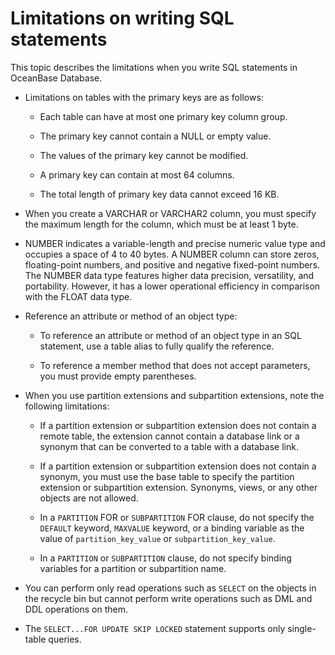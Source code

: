 # Limitations on writing SQL statements

This topic describes the limitations when you write SQL statements in OceanBase Database.

* Limitations on tables with the primary keys are as follows:

   * Each table can have at most one primary key column group.

   * The primary key cannot contain a NULL or empty value.

   * The values of the primary key cannot be modified.

   * A primary key can contain at most 64 columns.

   * The total length of primary key data cannot exceed 16 KB.

* When you create a VARCHAR or VARCHAR2 column, you must specify the maximum length for the column, which must be at least 1 byte.

* NUMBER indicates a variable-length and precise numeric value type and occupies a space of 4 to 40 bytes. A NUMBER column can store zeros, floating-point numbers, and positive and negative fixed-point numbers. The NUMBER data type features higher data precision, versatility, and portability. However, it has a lower operational efficiency in comparison with the FLOAT data type.

* Reference an attribute or method of an object type:

   * To reference an attribute or method of an object type in an SQL statement, use a table alias to fully qualify the reference.

   * To reference a member method that does not accept parameters, you must provide empty parentheses.

* When you use partition extensions and subpartition extensions, note the following limitations:

   * If a partition extension or subpartition extension does not contain a remote table, the extension cannot contain a database link or a synonym that can be converted to a table with a database link.

   * If a partition extension or subpartition extension does not contain a synonym, you must use the base table to specify the partition extension or subpartition extension. Synonyms, views, or any other objects are not allowed.

   * In a `PARTITION` FOR or `SUBPARTITION` FOR clause, do not specify the `DEFAULT` keyword, `MAXVALUE` keyword, or a binding variable as the value of `partition_key_value` or `subpartition_key_value`.

   * In a `PARTITION` or `SUBPARTITION` clause, do not specify binding variables for a partition or subpartition name.

* You can perform only read operations such as `SELECT` on the objects in the recycle bin but cannot perform write operations such as DML and DDL operations on them.

* The `SELECT...FOR UPDATE SKIP LOCKED` statement supports only single-table queries.

